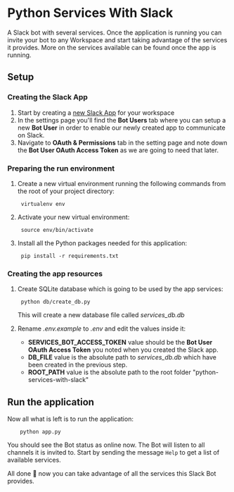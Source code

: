 

# Python Services With Slack
A Slack bot with several services. Once the application is running you can invite your bot to any Workspace and start taking advantage of the services it provides. More on the services available can be found once the app is running.

## Setup
### Creating the Slack App
1. Start by creating a [new Slack App](https://api.slack.com/apps/new) for your workspace
2. In the settings page you'll find the **Bot Users** tab where you can setup a new **Bot User** in order to enable our newly created app to communicate on Slack.
3. Navigate to **OAuth & Permissions** tab in the setting page and note down the **Bot User OAuth Access Token** as we are going to need that later.

### Preparing the run environment
1. Create a new virtual environment running the following commands from the root of your project directory:

        virtualenv env
2. Activate your new virtual environment:

        source env/bin/activate
3. Install all the Python packages needed for this application:

        pip install -r requirements.txt

### Creating the app resources
1. Create SQLite database which is going to be used by the app services:

        python db/create_db.py
    This will create a new database file called *services_db.db*
2. Rename *.env.example* to *.env* and edit the values inside it:

    * **SERVICES_BOT_ACCESS_TOKEN** value should be the **Bot User OAuth Access Token** you noted when you created the Slack app.
    * **DB_FILE** value is the absolute path to *services_db.db* which have been created in the previous step.
    * **ROOT_PATH** value is the absolute path to the root folder "python-services-with-slack"

## Run the application
Now all what is left is to run the application:

        python app.py
You should see the Bot status as online now. The Bot will listen to all channels it is invited to.
Start by sending the message `Help` to get a list of available services.

All done :tada: now you can take advantage of all the services this Slack Bot provides.
